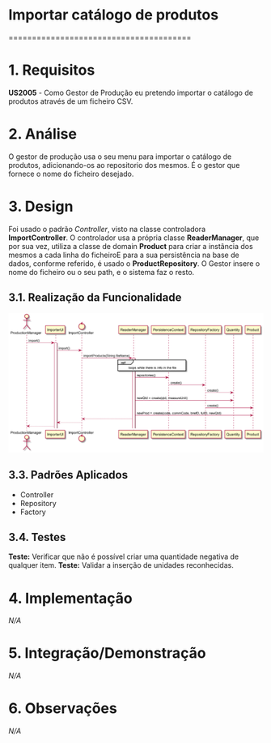 # Importar catálogo de produtos
=======================================

# 1. Requisitos

**US2005** - Como Gestor de Produção eu pretendo importar o catálogo de produtos através de um ficheiro CSV.


# 2. Análise

O gestor de produção usa o seu menu para importar o catálogo de produtos, adicionando-os ao repositorio dos mesmos. É o gestor que fornece o nome do ficheiro desejado.

# 3. Design

Foi usado o padrão *Controller*, visto na classe controladora **ImportController**. O controlador usa a própria classe **ReaderManager**, que por sua vez, utiliza a classe de domain **Product** para criar a instância dos mesmos a cada linha do ficheiroE para a sua persistência na base de dados, conforme referido, é usado o **ProductRepository**.
O Gestor insere o nome do ficheiro ou o seu path, e o sistema faz o resto.

## 3.1. Realização da Funcionalidade

![ISSUE-2005.png](ISSUE-2005.png)

## 3.3. Padrões Aplicados

* Controller
* Repository
* Factory

## 3.4. Testes

**Teste:** Verificar que não é possível criar uma quantidade negativa de qualquer item.
**Teste:** Validar a inserção de unidades reconhecidas.

# 4. Implementação

*N/A*

# 5. Integração/Demonstração

*N/A*

# 6. Observações

*N/A*
